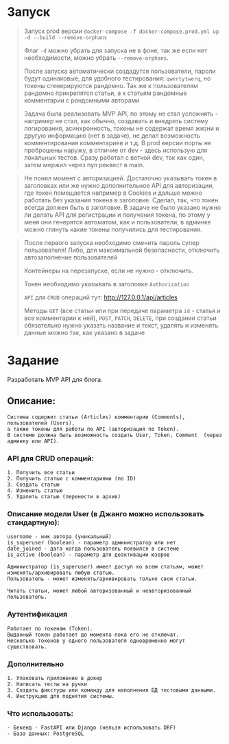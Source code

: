 # Запуск
> Запуск prod версии `docker-compose -f docker-compose.prod.yml up -d --build --remove-orphans`
> 
> Флаг `-d` можно убрать для запуска не в фоне, так же если нет необходимости, можно убрать `--remove-orphans`.
> 
> После запуска автоматически создадутся пользователи, пароли будут одинаковые, для удобного тестирования: `qwertytwerq`,
> но токены сгенерируются рандомно. 
> Так же к пользователям рандомно прикрепятся статьи, а к статьям рандомные комментарии с рандомными авторами
>
> Задача была реализовать MVP API, по этому не стал усложнять - 
> например не стал, как обычно, создавать и внедрять систему логирования, 
> асинхронность, токены не содержат время жизни и другую информацию (нет в задаче), 
> не делал возможность комментирования комментариев и т.д. 
> В prod версии порты не проброшены наружу, в отличие от dev - здесь использую 
> для локальных тестов. 
> Сразу работал с веткой dev, так как один, затем мержил через пул реквест в main.

> Не понял момент с авторизацией. 
> Достаточно указывать токен в заголовках или же нужно 
> дополнительное API для авторизации, где токен помещается например в Cookies и дальше 
> можно работать без указания токена в заголовке. 
> Сделал, так, что токен всегда должен быть в заголовке. 
> В задаче не было указано нужно ли делать API для регистрации и получения токена, по этому у меня они 
> генерятся автоматом, как и пользователи, в админке можно глянуть какие токены получились для тестирования.

> После первого запуска необходимо сменить пароль супер пользователя! 
> Либо, для максимальной безопасности, отключить автозаполнение пользователей
> 
> Контейнеры на перезапуске, если не нужно - отключить.
> 
> Токен необходимо указывать в заголовке `Authorization`
> 
> `API` для `CRUD` операций тут: http://127.0.0.1/api/articles
> 
> Методы `GET` (все статьи или при передаче параметра `id` - статья и все комментарии к ней), `POST`, `PATCH`, `DELETE`,
> при создании статьи обязательно нужно указать название и текст, удалять и изменять данные можно так, как указано в задаче

# Задание
Разработать MVP API для блога.

## Описание:
    Система содержит статьи (Articles) комментарии (Comments),  пользователей (Users), 
    а также токены для работы по API (авторизация по Token). 
    В системе должна быть возможность создать User, Token, Comment  (через админку или API). 

### API для CRUD операций:
    1. Получить все статьи
    2. Получить статью с комментариями (по ID)
    3. Создать статью
    4. Изменить статью
    5. Удалить статью (перенести в архив)

### Описание модели User (в Джанго можно использовать стандартную):
    username - ник автора (уникальный)
    is_superuser (boolean) - параметр администратор или нет
    date_joined - дата когда пользователь появился в системе
    is_active (boolean) - параметр для деактивации юзеров
    
    Администратор (is_superuser) имеет доступ ко всем статьям, может изменять/архивировать любую статью. 
    Пользователь - может изменять/архивировать только свои статьи.
    
    Читать статьи, может любой авторизованный и неавторизованный пользователь. 
    
### Аутентификация
    Работает по токенам (Token).  
    Выданный токен работает до момента пока его не отключат. 
    Несколько токенов у одного пользователя одновременно могут существовать.

### Дополнительно
    1. Упаковать приложение в докер
    2. Написать тесты на ручки
    3. Создать фикстуры или команду для наполнения БД тестовыми данными.
    4. Инструкцию для поднятия системы.

### Что использовать:
    - Бекенд - FastAPI или Django (нельзя использовать DRF)
    - База данных: PostgreSQL
